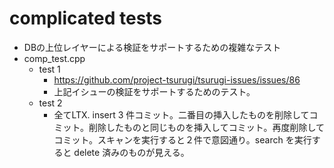 # complicated tests

- DBの上位レイヤーによる検証をサポートするための複雑なテスト
- comp_test.cpp
  - test 1
    - https://github.com/project-tsurugi/tsurugi-issues/issues/86
    - 上記イシューの検証をサポートするためのテスト。
  - test 2
    - 全てLTX. insert 3 件コミット。二番目の挿入したものを削除してコミット。削除したものと同じものを挿入してコミット。再度削除してコミット。スキャンを実行すると２件で意図通り。search を実行すると delete 済みのものが見える。